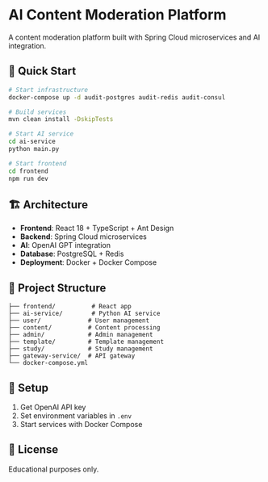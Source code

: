 # AI Content Moderation Platform

A content moderation platform built with Spring Cloud microservices and AI integration.

## 🚀 Quick Start

```bash
# Start infrastructure
docker-compose up -d audit-postgres audit-redis audit-consul

# Build services
mvn clean install -DskipTests

# Start AI service
cd ai-service
python main.py

# Start frontend
cd frontend
npm run dev
```

## 🏗️ Architecture

- **Frontend**: React 18 + TypeScript + Ant Design
- **Backend**: Spring Cloud microservices
- **AI**: OpenAI GPT integration
- **Database**: PostgreSQL + Redis
- **Deployment**: Docker + Docker Compose

## 📁 Project Structure

```
├── frontend/          # React app
├── ai-service/        # Python AI service  
├── user/             # User management
├── content/          # Content processing
├── admin/            # Admin management
├── template/         # Template management
├── study/            # Study management
├── gateway-service/  # API gateway
└── docker-compose.yml
```

## 🔧 Setup

1. Get OpenAI API key
2. Set environment variables in `.env`
3. Start services with Docker Compose

## 📄 License

Educational purposes only.